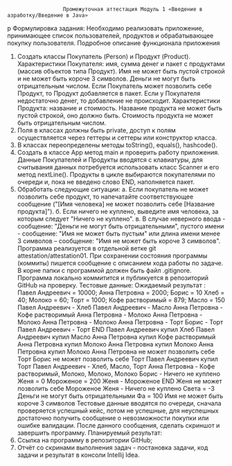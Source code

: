                       Промежуточная аттестация Модуль 1 «Введение в азработку/Введение в Java»
р
Формулировка задания:
Необходимо реализовать приложение, принимающее список
пользователей, продуктов и обрабатывающее покупку пользователя.
Подробное описание функционала приложения
1. Создать классы Покупатель (Person) и Продукт (Product).
   Характеристики Покупателя: имя, сумма денег и пакет с продуктами
   (массив объектов типа Продукт). Имя не может быть пустой строкой и не может
   быть короче 3 символов. Деньги не могут быть отрицательным числом.
   Если Покупатель может позволить себе Продукт, то Продукт добавляется
   в пакет. Если у Покупателя недостаточно денег, то добавление не происходит.
   Характеристики Продукта: название и стоимость. Название продукта не
   может быть пустой строкой, оно должно быть. Стоимость продукта не может
   быть отрицательным числом.
2. Поля в классах должны быть private, доступ к полям осуществляется
   через геттеры и сеттеры или конструктор класса.
3. В классах переопределены методы toString(), equals(), hashcode().
4. Создать в классе App метод main и проверить работу приложения.
   Данные Покупателей и Продукты вводятся с клавиатуры, для считывания
   данных потребуется использовать класс Scanner и его метод nextLine().
   Продукты в цикле выбираются покупателями по очереди и, пока не введено
   слово END, наполняется пакет.
5. Обработать следующие ситуации:
   а. Если покупатель не может позволить себе продукт, то напечатайте
   соответствующее сообщение ("[Имя человека] не может позволить себе
   [Название продукта]").
   б. Если ничего не куплено, выведите имя человека, за которым
   следует "Ничего не куплено".
   в. В случае неверного ввода - сообщение: "Деньги не могут быть
   отрицательными", пустого имени - сообщение: "Имя не может быть
   пустым" или длина имени менее 3 символов – сообщение: "Имя не может
   быть короче 3 символов".
   Программа реализуется в отдельной ветке git attestation/attestation01. При
   сохранении состояния программы (коммиты) пишется сообщение с описанием
   хода работы по задаче.
   В корне папки с программой должен быть файл .gitignore.
   Программа локально коммитится и публикуется в репозиторий GitHub на
   проверку.
   Тестовые данные: Ожидаемый результат :
   Павел Андреевич = 10000; Анна
   Петровна = 2000; Борис = 10
   Хлеб = 40; Молоко = 60; Торт = 1000;
   Кофе растворимый = 879; Масло = 150
   Павел Андреевич - Хлеб
   Павел Андреевич - Масло
   Анна Петровна - Кофе растворимый
   Анна Петровна - Молоко
   Анна Петровна - Молоко
   Анна Петровна - Молоко
   Анна Петровна - Торт
   Борис - Торт
   Павел Андреевич - Торт
   END
   Павел Андреевич купил Хлеб
   Павел Андреевич купил Масло
   Анна Петровна купил Кофе
   растворимый
   Анна Петровна купил Молоко
   Анна Петровна купил Молоко
   Анна Петровна купил Молоко
   Анна Петровна не может позволить себе
   Торт
   Борис не может позволить себе Торт
   Павел Андреевич купил Торт
   Павел Андреевич - Хлеб, Масло, Торт
   Анна Петровна - Кофе растворимый,
   Молоко, Молоко, Молоко
   Борис - Ничего не куплено
   Женя = 0
   Мороженое = 200
   Женя - Мороженое
   END
   Женя не может позволить себе
   Мороженое
   Женя - Ничего не куплено
   Света = -3 Деньги не могут быть отрицательными
   Фа = 100 Имя не может быть короче 3 символов
   Тестовые данные вводятся по очереди, сначала проверяется успешный
   кейс, потом не успешные, для неуспешных достаточно получить сообщение о
   невозможности покупки или ошибке валидации. После данного сообщения,
   сделать скриншот и завершить программу.
   Планируемый результат:
1. Ссылка на программу в репозитории GitHub;
2. Отчёт со скринами выполнения задач - постановка задачи, код
   задачи и результат в консоли Intellij Idea.